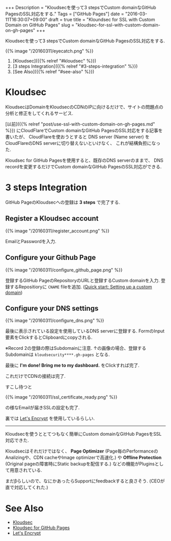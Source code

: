 +++
Description = "Kloudsecを使って3 stepsでCustom domainなGitHub PagesのSSL対応をする."
Tags = ["GitHub Pages"]
date = "2016-03-11T16:30:07+09:00"
draft = true
title = "Kloundsec for SSL with Custom Domain on GitHub Pages"
slug = "kloudsec-for-ssl-with-custom-domain-on-gh-pages"
+++

Kloudsecを使って3 stepsでCustom domainなGitHub PagesのSSL対応をする.

<!--more-->

{{% image "/20160311/eyecatch.png" %}}

1. [Kloudsec]({{% relref "#kloudsec" %}})
2. [3 steps Integration]({{% relref "#3-steps-integration" %}})
3. [See Also]({{% relref "#see-also" %}})

# Kloudsec

KloudsecはDomainをKloudsecのCDNのIPに向けるだけで、サイトの問題点の分析と修正をしてくれるサービス.

[以前]({{% relref "post/use-ssl-with-custom-domain-on-gh-pages.md" %}})
にCloudFlareでCustom domainなGitHub PagesのSSL対応をする記事を書いたが、
CloudFlareを使おうとすると DNS server (Name server) をCloudFlareのDNS serverに切り替えないといけなく、
これが結構負担になった.

Kloudsec for GitHub Pagesを使用すると、既存のDNS serverのままで、
DNS recordを変更するだけでCustom domainなGitHub PagesのSSL対応ができる.


# 3 steps Integration

GitHub PageのKloudsecへの登録は __3 steps__ で完了する.


## Register a Kloudsec account

{{% image "/20160311/register_account.png" %}}

EmailとPasswordを入力.


## Configure your Github Page

{{% image "/20160311/configure_github_page.png" %}}

登録するGitHub PageのRepositoryのURLと登録するCustom domainを入力.
登録するRepositioryに `CNAME` fileを追加.
([Quick start: Setting up a custom domain](https://help.github.com/articles/quick-start-setting-up-a-custom-domain/))


## Configure your DNS settings

{{% image "/20160311/configure_dns.png" %}}

最後に表示されている設定を使用しているDNS serverに登録する.
FormのInput要素をClickするとClipboardにcopyされる.

※Record 2の登録の際はSubdomainに注意. ↑の画像の場合、登録するSubdomainは `kloudsecurity****.gh-pages` となる.

最後に **I'm done! Bring me to my dashboard.** をClickすれば完了.

これだけでCDNの接続は完了.

すこし待つと

{{% image "/20160311/ssl_certificate_ready.png" %}}

の様なEmailが届きSSLの設定も完了.

裏では [Let's Encrypt](https://letsencrypt.org/) を使用しているらしい.

---

Kloudsecを使うととてつもなく簡単にCustom domainなGitHub PagesをSSL対応できた.

Kloudsecはそれだけではなく、 __Page Optimizer__ (Page毎のPerformanceのAnalizingや、CDN cacheやImage optimizerで高速化.)
や __Offline Protection__ (Original pageの障害時にStatic backupを配信する.) などの機能がPluginsとして用意されている.

まだβらしいので、なにかあったらSupportにfeedbackすると良さそう.
(CEOが直で対応してくれた.)


# See Also

- [Kloudsec](https://kloudsec.com/)
- [Kloudsec for GitHub Pages](https://kloudsec.com/github-pages/new)
- [Let's Encrypt](https://letsencrypt.org/)
